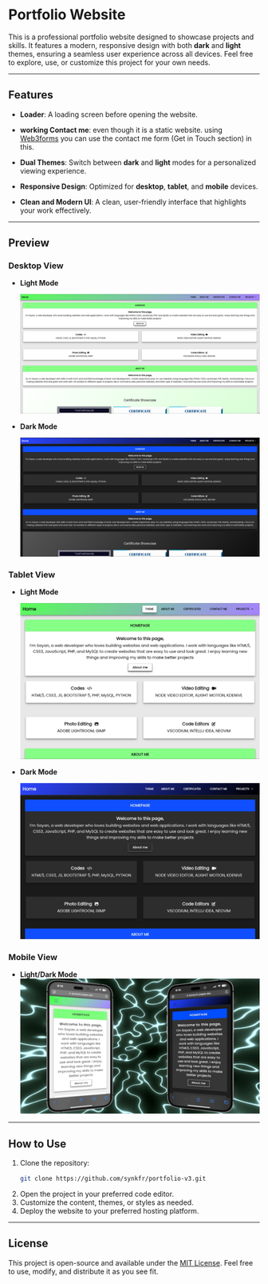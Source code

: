 # Portfolio Website

This is a professional portfolio website designed to showcase projects and skills. It features a modern, responsive design with both **dark** and **light** themes, ensuring a seamless user experience across all devices. Feel free to explore, use, or customize this project for your own needs.

---

## Features
- **Loader**: A loading screen before opening the website.
- **working Contact me**: even though it is a static website. using [Web3forms](https://web3forms.com) you can use the contact me form (Get in Touch section) in this.

- **Dual Themes**: Switch between **dark** and **light** modes for a personalized viewing experience.
- **Responsive Design**: Optimized for **desktop**, **tablet**, and **mobile** devices.
- **Clean and Modern UI**: A clean, user-friendly interface that highlights your work effectively.

---

## Preview

### Desktop View
- **Light Mode**  
  <div><img src="desktop-light.png" alt="Desktop Light Mode"></div>

 - **Dark Mode**  
   <div><img src="desktop-dark.png" alt="Desktop Dark Mode"></div>

 ### Tablet View
 - **Light Mode**  
   <div><img src="tablet-light.jpg" alt="Tablet Light Mode"></div>

 - **Dark Mode**  
    <div><img src="tablet-dark.jpg" alt="Tablet Dark Mode"></div>

 ### Mobile View
 - **Light/Dark Mode**  
    <div><img src="mobile-look.jpeg" alt="Mobile Look"></div>

---
  ## How to Use

1. Clone the repository:
   ```bash
   git clone https://github.com/synkfr/portfolio-v3.git
   ```
2. Open the project in your preferred code editor.
3. Customize the content, themes, or styles as needed.
4. Deploy the website to your preferred hosting platform.

---

 
 ## License

   This project is open-source and available under the [MIT License](LICENSE). Feel free to use, modify, and distribute it as you see fit.
